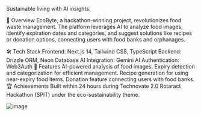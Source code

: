 
Sustainable living with AI insights.

🚀 Overview
EcoByte, a hackathon-winning project, revolutionizes food waste management. The platform leverages AI to analyze food images, identify expiration dates and categories, and suggest solutions like recipes or donation options, connecting users with food banks and orphanages.

🛠️ Tech Stack
Frontend: Next.js 14, Tailwind CSS, TypeScript
Backend: Drizzle ORM, Neon Database
AI Integration: Gemini AI
Authentication: Web3Auth
🌟 Features
AI-powered analysis of food images.
Expiry detection and categorization for efficient management.
Recipe generation for using near-expiry food items.
Donation feature connecting users with food banks.
🏆 Achievements
Built within 24 hours during Technovate 2.0 Rotaract Hackathon (SPIT) under the eco-sustainability theme.

![image](https://github.com/user-attachments/assets/d522f7e5-9d7c-4052-ab9e-5a11882c808b)


